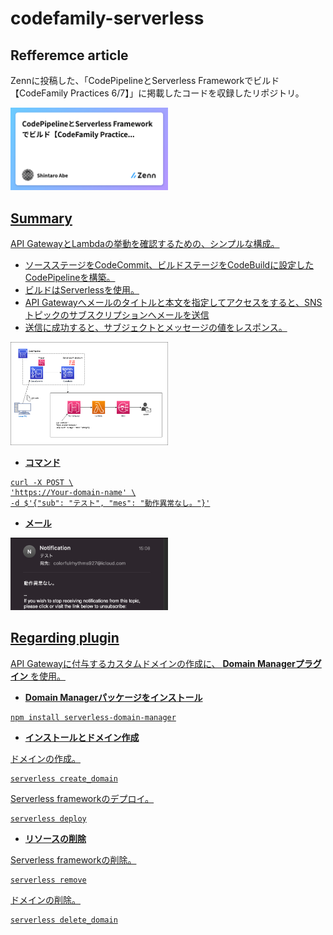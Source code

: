 # codefamily-serverless
## Refferemce article
Zennに投稿した、「CodePipelineとServerless Frameworkでビルド【CodeFamily Practices 6/7】」に掲載したコードを収録したリポジトリ。

<a href="https://zenn.dev/lifewithpiano/articles/codefamily_serverless"><img src="images/codefamily_serverless_zenn.png" width="50%">
## Summary
API GatewayとLambdaの挙動を確認するための、シンプルな構成。

* ソースステージをCodeCommit、ビルドステージをCodeBuildに設定したCodePipelineを構築。
* ビルドはServerlessを使用。
* API Gatewayへメールのタイトルと本文を指定してアクセスをすると、SNSトピックのサブスクリプションへメールを送信
* 送信に成功すると、サブジェクトとメッセージの値をレスポンス。

<img src="images/api-serverless.drawio.png" width="50%">

* __コマンド__

```
curl -X POST \
'https://Your-domain-name' \
-d $'{"sub": "テスト", "mes": "動作異常なし。"}'
```
* __メール__

<img src="images/apicf16.png" width="50%">

## Regarding plugin

API Gatewayに付与するカスタムドメインの作成に、 __Domain Managerプラグイン__ を使用。
* __Domain Managerパッケージをインストール__

```
npm install serverless-domain-manager
```
* __インストールとドメイン作成__


ドメインの作成。

```
serverless create_domain
```
Serverless frameworkのデプロイ。

```
serverless deploy
```
* __リソースの削除__

Serverless frameworkの削除。

```
serverless remove
```
ドメインの削除。

```
serverless delete_domain
```